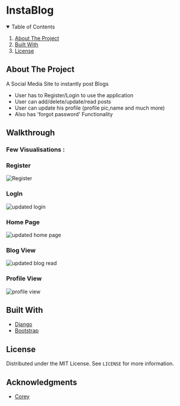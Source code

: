 # InstaBlog


<!-- TABLE OF CONTENTS -->
<details open="open">
  <summary>Table of Contents</summary>
  <ol>
    <li><a href="#about-the-project">About The Project</a></li>
    <li><a href="#built-with">Built With</a></li>
    <li><a href="#license">License</a></li>
  </ol>
</details>




## About The Project

A Social Media Site to instantly post Blogs
* User has to Register/Login to use the application
* User can add/delete/update/read posts
* User can update his profile (profile pic,name and much more)
* Also has 'forgot password' Functionality



## Walkthrough 

### Few Visualisations : 


### Register
![Register](https://user-images.githubusercontent.com/65017645/125971505-521049e0-7d76-4f28-9d08-1ace3920d02a.png)

### LogIn
![updated login](https://user-images.githubusercontent.com/65017645/125971530-6c5a1593-1ee7-4abc-a199-2f7e24da7098.png)

### Home Page
![updated home page](https://user-images.githubusercontent.com/65017645/125971551-51980c12-78b9-4721-87bf-60bb33f71c39.png)

### Blog View
![updated blog read](https://user-images.githubusercontent.com/65017645/125971601-82311283-40a3-4663-9714-5183721cdeb8.png)

### Profile View
![profile view](https://user-images.githubusercontent.com/65017645/125971577-c2e1e095-9496-4da8-b614-ab5aa179c91b.png)




## Built With

* [Django](https://www.djangoproject.com/)
* [Bootstrap](https://getbootstrap.com/)


## License
Distributed under the MIT License. See `LICENSE` for more information.


## Acknowledgments
* [Corey](https://coreyms.com/)
